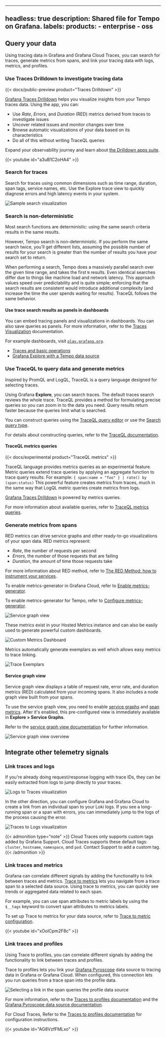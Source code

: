
---
headless: true
description: Shared file for Tempo on Grafana.
labels:
  products:
    - enterprise
    - oss
---

[//]: # 'This file describes how you can use tracing data in Grafana.'
[//]: # 'This shared file is included in these locations:'
[//]: # '/grafana/docs/sources/datasources/tempo/getting-started/tempo-in-grafana.md'
[//]: # '/website/docs/grafana-cloud/send-data/traces/use-traces-with-grafana.md'
[//]: #
[//]: # 'If you make changes to this file, verify that the meaning and content are not changed in any place where the file is included.'
[//]: # 'Any links should be fully qualified and not relative.'

<!--  Use traces in Grafana -->
## Query your data

Using tracing data in Grafana and Grafana Cloud Traces, you can search for traces, generate metrics from spans, and link your tracing data with logs, metrics, and profiles.

### Use Traces Drilldown to investigate tracing data

{{< docs/public-preview product="Traces Drilldown" >}}

[Grafana Traces Drilldown](https://grafana.com/docs/grafana-cloud/visualizations/simplified-exploration/traces/) helps you visualize insights from your Tempo traces data.
Using the app, you can:

- Use *Rate*, *Errors*, and *Duration* (RED) metrics derived from traces to investigate issues
- Uncover related issues and monitor changes over time
- Browse automatic visualizations of your data based on its characteristics
- Do all of this without writing TraceQL queries

Expand your observability journey and learn about [the Drilldown apps suite](https://grafana.com/docs/grafana-cloud/visualizations/simplified-exploration/).

{{< youtube id="a3uB1C2oHA4" >}}

### Search for traces

Search for traces using common dimensions such as time range, duration, span tags, service names, etc.
Use the Explore trace view to quickly diagnose errors and high latency events in your system.

![Sample search visualization](/static/img/docs/grafana-cloud/trace_search.png)

### Search is non-deterministic 

Most search functions are deterministic: using the same search criteria results in the same results.

However, Tempo search is non-deterministic.
If you perform the same search twice, you’ll get different lists, assuming the possible number of results for your search is greater than the number of results you have your search set to return.

When performing a search, Tempo does a massively parallel search over the given time range, and takes the first `N` results.
Even identical searches differ due to things like machine load and network latency.
This approach values speed over predictability and is quite simple; enforcing that the search results are consistent would introduce additional complexity (and increase the time the user spends waiting for results).
TraceQL follows the same behavior.

#### Use trace search results as panels in dashboards

You can embed tracing panels and visualizations in dashboards.
You can also save queries as panels.
For more information, refer to the [Traces Visualization](https://grafana.com/docs/grafana-cloud/visualizations/panels-visualizations/visualizations/traces/#add-traceql-with-table-visualizations) documentation.

For example dashboards, visit [`play.grafana.org`](https://play.grafana.org).

- [Traces and basic operations](https://play.grafana.org/d/fab5705a-e213-4527-8c23-92cb7452e746/traces-and-basic-operations-on-them?orgId=1)
- [Grafana Explore with a Tempo data source](https://play.grafana.org/explore?schemaVersion=1&panes=%7B%22cf2%22:%7B%22datasource%22:%22grafanacloud-traces%22,%22queries%22:%5B%7B%22refId%22:%22A%22,%22datasource%22:%7B%22type%22:%22tempo%22,%22uid%22:%22grafanacloud-traces%22%7D,%22queryType%22:%22traceqlSearch%22,%22limit%22:20,%22tableType%22:%22traces%22,%22filters%22:%5B%7B%22id%22:%22ab3bc4be%22,%22operator%22:%22%3D%22,%22scope%22:%22span%22%7D%5D%7D%5D,%22range%22:%7B%22from%22:%22now-1h%22,%22to%22:%22now%22%7D%7D%7D&orgId=1)

### Use TraceQL to query data and generate metrics

Inspired by PromQL and LogQL, TraceQL is a query language designed for selecting traces.

Using Grafana **Explore**, you can search traces.
The default traces search reviews the whole trace.
TraceQL provides a method for formulating precise queries so you can zoom in to the data you need.
Query results return faster because the queries limit what is searched.

You can construct queries using the [TraceQL query editor](https://grafana.com/docs/grafana/<GRAFANA_VERSION>/datasources/tempo/query-editor/traceql-editor/) or use the [Search query type](https://grafana.com/docs/grafana/<GRAFANA_VERSION>/datasources/tempo/query-editor/traceql-search/).

For details about constructing queries, refer to the [TraceQL documentation](https://grafana.com/docs/tempo/<TEMPO_VERSION>/traceql/).

#### TraceQL metrics queries

{{< docs/experimental product="TraceQL metrics" >}}

TraceQL language provides metrics queries as an experimental feature.
Metric queries extend trace queries by applying an aggregate function to trace query results. For example: `{ span:name = "foo" } | rate() by (span:status)`
This powerful feature creates metrics from traces, much in the same way that LogQL metric queries create metrics from logs.

[Grafana Traces Drilldown](https://grafana.com/docs/grafana-cloud/visualizations/simplified-exploration/traces/) is powered by metrics queries.

For more information about available queries, refer to [TraceQL metrics queries](https://grafana.com/docs/tempo/<TEMPO_VERSION>/traceql/metrics-queries).

### Generate metrics from spans

RED metrics can drive service graphs and other ready-to-go visualizations of your span data.
RED metrics represent:

- _Rate_, the number of requests per second
- _Errors_, the number of those requests that are failing
- _Duration_, the amount of time those requests take

For more information about RED method, refer to [The RED Method: how to instrument your services](/blog/2018/08/02/the-red-method-how-to-instrument-your-services/).

To enable metrics-generator in Grafana Cloud, refer to [Enable metrics-generator](https://grafana.com/docs/grafana-cloud/send-data/traces/metrics-generator/).

To enable metrics-generator for Tempo, refer to [Configure metrics-generator](https://grafana.com/docs/tempo/<TEMPO_VERSION>/configuration/#metrics-generator).

![Service graph view](/static/img/docs/grafana-cloud/trace_service_graph.png)

These metrics exist in your Hosted Metrics instance and can also be easily used to generate powerful custom dashboards.

![Custom Metrics Dashboard](/static/img/docs/grafana-cloud/trace_custom_metrics_dash.png)

Metrics automatically generate exemplars as well which allows easy metrics to trace linking.

![Trace Exemplars](/static/img/docs/grafana-cloud/trace_exemplars.png)

#### Service graph view

Service graph view displays a table of request rate, error rate, and duration metrics (RED) calculated from your incoming spans.
It also includes a node graph view built from your spans.

To use the service graph view, you need to enable [service graphs](https://grafana.com/docs/tempo/<TEMPO_VERSION>/metrics-generator/service_graphs/) and [span metrics](https://grafana.com/docs/tempo/<TEMPO_VERSION>/metrics-generator/span_metrics/).
After it's enabled, this pre-configured view is immediately available in **Explore > Service Graphs**.

Refer to the [service graph view documentation](https://docs/tempo/<TEMPO_VERSION>/metrics-generator/service-graph-view) for further information.

![Service graph view overview](/static/img/docs/grafana-cloud/apm-overview.png)

## Integrate other telemetry signals

### Link traces and logs

If you're already doing request/response logging with trace IDs, they can be easily extracted from logs to jump directly to your traces.

![Logs to Traces visualization](/static/img/docs/grafana-cloud/trace_sample.png)

In the other direction, you can configure Grafana and Grafana Cloud to create a link from an individual span to your Loki logs.
If you see a long-running span or a span with errors, you
can immediately jump to the logs of the process causing the error.

![Traces to Logs visualization](/static/img/docs/grafana-cloud/trace_to_logs.png)

{{< admonition type="note" >}}
Cloud Traces only supports custom tags added by Grafana Support.
Cloud Traces supports these default tags: `cluster`, `hostname`, `namespace`, and `pod`.
Contact Support to add a custom tag.
{{< /admonition >}}

### Link traces and metrics

Grafana can correlate different signals by adding the functionality to link between traces and metrics. [Trace to metrics](/blog/2022/08/18/new-in-grafana-9.1-trace-to-metrics-allows-users-to-navigate-from-a-trace-span-to-a-selected-data-source/) lets you navigate from a trace span to a selected data source.
Using trace to metrics, you can quickly see trends or aggregated data related to each span.

For example, you can use span attributes to metric labels by using the `$__tags` keyword to convert span attributes to metrics labels.

To set up Trace to metrics for your data source, refer to [Trace to metric configuration](/docs/grafana-cloud/connect-externally-hosted/data-sources/tempo/configure-tempo-data-source/#trace-to-metrics).

{{< youtube id="xOolCpm2F8c" >}}

### Link traces and profiles

Using Trace to profiles, you can correlate different signals by adding the functionality to link between traces and profiles.

Trace to profiles lets you link your [Grafana Pyroscope](https://grafana.com/docs/pyroscope/<PYROSCOPE_VERSION>/) data source to tracing data in Grafana or Grafana Cloud.
When configured, this connection lets you run queries from a trace span into the profile data.

![Selecting a link in the span queries the profile data source](/static/img/docs/tempo/profiles/tempo-profiles-Span-link-profile-data-source.png)

For more information, refer to the [Traces to profiles documentation](https://grafana.com/docs/grafana/<GRAFANA_VERSION>/datasources/tempo/configure-tempo-data-source#trace-to-profiles) and the [Grafana Pyroscope data source documentation](https://docs/grafana/<GRAFANA_VERSION>/datasources/grafana-pyroscope/).

For Cloud Traces, Refer to the [Traces to profiles documentation](https://grafana.com/docs/grafana-cloud/connect-externally-hosted/data-sources/tempo/configure-tempo-data-source#trace-to-profiles) for configuration instructions.

{{< youtube id="AG8VzfFMLxo" >}}

